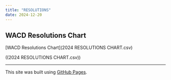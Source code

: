 ```yaml
---
title: "RESOLUTIONS"
date: 2024-12-20
---
```


## WACD Resolutions Chart
[WACD Resolutions Chart](2024 RESOLUTIONS CHART.csv)

((2024 RESOLUTIONS CHART.csv))

---
This site was built using [GitHub Pages](https://pages.github.com/).
